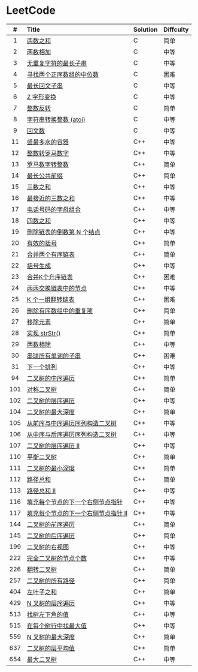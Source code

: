 # LeetCode

|  #   | Title                                                        | Solution | Diffculty |
| :--: | :----------------------------------------------------------- | :------- | :-------- |
|  1   | [两数之和](https://leetcode-cn.com/problems/two-sum/)        | C        | 简单      |
|  2   | [两数相加](https://leetcode-cn.com/problems/add-two-numbers/) | C        | 中等      |
|  3   | [无重复字符的最长子串](https://leetcode-cn.com/problems/longest-substring-without-repeating-characters/) | C        | 中等      |
|  4   | [寻找两个正序数组的中位数](https://leetcode-cn.com/problems/median-of-two-sorted-arrays/) | C        | 困难      |
|  5   | [最长回文子串](https://leetcode-cn.com/problems/longest-palindromic-substring/) | C        | 中等      |
|  6   | [Z 字形变换](https://leetcode-cn.com/problems/zigzag-conversion/) | C        | 中等      |
|  7   | [整数反转](https://leetcode-cn.com/problems/reverse-integer/) | C        | 简单      |
|  8   | [字符串转换整数 (atoi)](https://leetcode-cn.com/problems/string-to-integer-atoi/) | C        | 中等      |
|  9   | [回文数](https://leetcode-cn.com/problems/palindrome-number/) | C        | 中等      |
|  11  | [盛最多水的容器](https://leetcode-cn.com/problems/container-with-most-water/) | C++      | 中等      |
|  12  | [整数转罗马数字](https://leetcode-cn.com/problems/integer-to-roman/) | C++      | 中等      |
|  13  | [罗马数字转整数](https://leetcode-cn.com/problems/roman-to-integer/) | C++      | 简单      |
|  14  | [最长公共前缀](https://leetcode-cn.com/problems/longest-common-prefix/) | C++      | 简单      |
|  15  | [三数之和](https://leetcode-cn.com/problems/3sum/)           | C++      | 中等      |
|  16  | [最接近的三数之和](https://leetcode-cn.com/problems/3sum-closest/) | C++      | 中等      |
|  17  | [电话号码的字母组合](https://leetcode-cn.com/problems/letter-combinations-of-a-phone-number/) | C++      | 中等      |
|  18  | [四数之和](https://leetcode-cn.com/problems/4sum/)           | C++      | 中等      |
|  19  | [删除链表的倒数第 N 个结点](https://leetcode-cn.com/problems/remove-nth-node-from-end-of-list/) | C++      | 中等      |
|  20  | [有效的括号](https://leetcode-cn.com/problems/valid-parentheses/) | C++      | 简单      |
|  21  | [合并两个有序链表](https://leetcode-cn.com/problems/merge-two-sorted-lists/) | C++      | 简单      |
|  22  | [括号生成](https://leetcode-cn.com/problems/generate-parentheses/) | C++      | 中等      |
|  23  | [合并K个升序链表](https://leetcode-cn.com/problems/merge-k-sorted-lists/) | C++      | 困难      |
|  24  | [两两交换链表中的节点](https://leetcode-cn.com/problems/swap-nodes-in-pairs/) | C++      | 中等      |
|  25  | [K 个一组翻转链表](https://leetcode-cn.com/problems/reverse-nodes-in-k-group/) | C++      | 困难      |
|  26  | [删除有序数组中的重复项](https://leetcode-cn.com/problems/remove-duplicates-from-sorted-array/) | C++      | 简单      |
|  27  | [移除元素](https://leetcode-cn.com/problems/remove-element/) | C++      | 简单      |
|  28  | [ 实现 strStr()](https://leetcode-cn.com/problems/implement-strstr/) | C++      | 简单      |
|  29  | [两数相除](https://leetcode-cn.com/problems/divide-two-integers/) | C++      | 中等      |
|  30  | [串联所有单词的子串](https://leetcode-cn.com/problems/substring-with-concatenation-of-all-words/) | C++      | 困难      |
|  31  | [下一个排列](https://leetcode-cn.com/problems/next-permutation/) | C++      | 中等      |
|  94  | [二叉树的中序遍历](https://leetcode-cn.com/problems/binary-tree-inorder-traversal/) | C++      | 简单      |
| 101  | [对称二叉树](https://leetcode-cn.com/problems/symmetric-tree/) | C++      | 简单      |
| 102  | [二叉树的层序遍历](https://leetcode-cn.com/problems/binary-tree-level-order-traversal/) | C++      | 中等      |
| 104  | [二叉树的最大深度](https://leetcode-cn.com/problems/maximum-depth-of-binary-tree/) | C++      | 简单      |
| 105  | [从前序与中序遍历序列构造二叉树](https://leetcode-cn.com/problems/construct-binary-tree-from-preorder-and-inorder-traversal/) | C++      | 中等      |
| 106  | [从中序与后序遍历序列构造二叉树](https://leetcode-cn.com/problems/construct-binary-tree-from-inorder-and-postorder-traversal/) | C++      | 中等      |
| 107  | [二叉树的层序遍历 II](https://leetcode-cn.com/problems/binary-tree-level-order-traversal-ii/) | C++      | 中等      |
| 110  | [平衡二叉树](https://leetcode-cn.com/problems/balanced-binary-tree/) | C++      | 简单      |
| 111  | [二叉树的最小深度](https://leetcode-cn.com/problems/minimum-depth-of-binary-tree/) | C++      | 简单      |
| 112  | [路径总和](https://leetcode-cn.com/problems/path-sum/)       | C++      | 简单      |
| 113  | [路径总和 II](https://leetcode-cn.com/problems/path-sum-ii/) | C++      | 中等      |
| 116  | [填充每个节点的下一个右侧节点指针](https://leetcode-cn.com/problems/populating-next-right-pointers-in-each-node/) | C++      | 中等      |
| 117  | [填充每个节点的下一个右侧节点指针 II](https://leetcode-cn.com/problems/populating-next-right-pointers-in-each-node-ii/) | C++      | 中等      |
| 144  | [二叉树的前序遍历](https://leetcode-cn.com/problems/binary-tree-preorder-traversal/) | C++      | 简单      |
| 145  | [二叉树的后序遍历](https://leetcode-cn.com/problems/binary-tree-postorder-traversal/) | C++      | 简单      |
| 199  | [二叉树的右视图](https://leetcode-cn.com/problems/binary-tree-right-side-view/) | C++      | 中等      |
| 222  | [完全二叉树的节点个数](https://leetcode-cn.com/problems/count-complete-tree-nodes/) | C++      | 中等      |
| 226  | [翻转二叉树](https://leetcode-cn.com/problems/invert-binary-tree/) | C++      | 简单      |
| 257  | [二叉树的所有路径](https://leetcode-cn.com/problems/binary-tree-paths/) | C++      | 简单      |
| 404  | [左叶子之和](https://leetcode-cn.com/problems/sum-of-left-leaves/) | C++      | 简单      |
| 429  | [N 叉树的层序遍历](https://leetcode-cn.com/problems/n-ary-tree-level-order-traversal/) | C++      | 中等      |
| 513  | [找树左下角的值](https://leetcode-cn.com/problems/find-bottom-left-tree-value/) | C++      | 中等      |
| 515  | [在每个树行中找最大值](https://leetcode-cn.com/problems/find-largest-value-in-each-tree-row/) | C++      | 中等      |
| 559  | [N 叉树的最大深度](https://leetcode-cn.com/problems/maximum-depth-of-n-ary-tree/) | C++      | 简单      |
| 637  | [二叉树的层平均值](https://leetcode-cn.com/problems/average-of-levels-in-binary-tree/) | C++      | 简单      |
| 654  | [最大二叉树](https://leetcode-cn.com/problems/maximum-binary-tree/) | C++      | 中等      |
